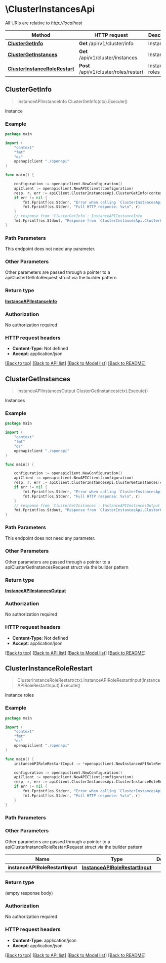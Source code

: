 # \ClusterInstancesApi

All URIs are relative to *http://localhost*

Method | HTTP request | Description
------------- | ------------- | -------------
[**ClusterGetInfo**](ClusterInstancesApi.md#ClusterGetInfo) | **Get** /api/v1/cluster/info | Instance
[**ClusterGetInstances**](ClusterInstancesApi.md#ClusterGetInstances) | **Get** /api/v1/cluster/instances | Instances
[**ClusterInstanceRoleRestart**](ClusterInstancesApi.md#ClusterInstanceRoleRestart) | **Post** /api/v1/cluster/roles/restart | Instance roles



## ClusterGetInfo

> InstanceAPIInstanceInfo ClusterGetInfo(ctx).Execute()

Instance

### Example

```go
package main

import (
    "context"
    "fmt"
    "os"
    openapiclient "./openapi"
)

func main() {

    configuration := openapiclient.NewConfiguration()
    apiClient := openapiclient.NewAPIClient(configuration)
    resp, r, err := apiClient.ClusterInstancesApi.ClusterGetInfo(context.Background()).Execute()
    if err != nil {
        fmt.Fprintf(os.Stderr, "Error when calling `ClusterInstancesApi.ClusterGetInfo``: %v\n", err)
        fmt.Fprintf(os.Stderr, "Full HTTP response: %v\n", r)
    }
    // response from `ClusterGetInfo`: InstanceAPIInstanceInfo
    fmt.Fprintf(os.Stdout, "Response from `ClusterInstancesApi.ClusterGetInfo`: %v\n", resp)
}
```

### Path Parameters

This endpoint does not need any parameter.

### Other Parameters

Other parameters are passed through a pointer to a apiClusterGetInfoRequest struct via the builder pattern


### Return type

[**InstanceAPIInstanceInfo**](InstanceAPIInstanceInfo.md)

### Authorization

No authorization required

### HTTP request headers

- **Content-Type**: Not defined
- **Accept**: application/json

[[Back to top]](#) [[Back to API list]](../README.md#documentation-for-api-endpoints)
[[Back to Model list]](../README.md#documentation-for-models)
[[Back to README]](../README.md)


## ClusterGetInstances

> InstanceAPIInstancesOutput ClusterGetInstances(ctx).Execute()

Instances

### Example

```go
package main

import (
    "context"
    "fmt"
    "os"
    openapiclient "./openapi"
)

func main() {

    configuration := openapiclient.NewConfiguration()
    apiClient := openapiclient.NewAPIClient(configuration)
    resp, r, err := apiClient.ClusterInstancesApi.ClusterGetInstances(context.Background()).Execute()
    if err != nil {
        fmt.Fprintf(os.Stderr, "Error when calling `ClusterInstancesApi.ClusterGetInstances``: %v\n", err)
        fmt.Fprintf(os.Stderr, "Full HTTP response: %v\n", r)
    }
    // response from `ClusterGetInstances`: InstanceAPIInstancesOutput
    fmt.Fprintf(os.Stdout, "Response from `ClusterInstancesApi.ClusterGetInstances`: %v\n", resp)
}
```

### Path Parameters

This endpoint does not need any parameter.

### Other Parameters

Other parameters are passed through a pointer to a apiClusterGetInstancesRequest struct via the builder pattern


### Return type

[**InstanceAPIInstancesOutput**](InstanceAPIInstancesOutput.md)

### Authorization

No authorization required

### HTTP request headers

- **Content-Type**: Not defined
- **Accept**: application/json

[[Back to top]](#) [[Back to API list]](../README.md#documentation-for-api-endpoints)
[[Back to Model list]](../README.md#documentation-for-models)
[[Back to README]](../README.md)


## ClusterInstanceRoleRestart

> ClusterInstanceRoleRestart(ctx).InstanceAPIRoleRestartInput(instanceAPIRoleRestartInput).Execute()

Instance roles

### Example

```go
package main

import (
    "context"
    "fmt"
    "os"
    openapiclient "./openapi"
)

func main() {
    instanceAPIRoleRestartInput := *openapiclient.NewInstanceAPIRoleRestartInput() // InstanceAPIRoleRestartInput |  (optional)

    configuration := openapiclient.NewConfiguration()
    apiClient := openapiclient.NewAPIClient(configuration)
    resp, r, err := apiClient.ClusterInstancesApi.ClusterInstanceRoleRestart(context.Background()).InstanceAPIRoleRestartInput(instanceAPIRoleRestartInput).Execute()
    if err != nil {
        fmt.Fprintf(os.Stderr, "Error when calling `ClusterInstancesApi.ClusterInstanceRoleRestart``: %v\n", err)
        fmt.Fprintf(os.Stderr, "Full HTTP response: %v\n", r)
    }
}
```

### Path Parameters



### Other Parameters

Other parameters are passed through a pointer to a apiClusterInstanceRoleRestartRequest struct via the builder pattern


Name | Type | Description  | Notes
------------- | ------------- | ------------- | -------------
 **instanceAPIRoleRestartInput** | [**InstanceAPIRoleRestartInput**](InstanceAPIRoleRestartInput.md) |  | 

### Return type

 (empty response body)

### Authorization

No authorization required

### HTTP request headers

- **Content-Type**: application/json
- **Accept**: application/json

[[Back to top]](#) [[Back to API list]](../README.md#documentation-for-api-endpoints)
[[Back to Model list]](../README.md#documentation-for-models)
[[Back to README]](../README.md)

